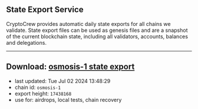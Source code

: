 ## State Export Service
CryptoCrew provides automatic daily state exports for all chains we validate. State export files can be used as genesis files and are a snapshot of the current blockchain state, including all validators, accounts, balances and delegations.

---
**Download: [osmosis-1 state export](https://dl-eu2.ccvalidators.com/SERVICE/osmosis/osmosis-1_export_17438168.json)**
---

- last updated: Tue Jul 02 2024 13:48:29
- chain id: `osmosis-1`
- export height: `17438168`
- use for: airdrops, local tests, chain recovery

